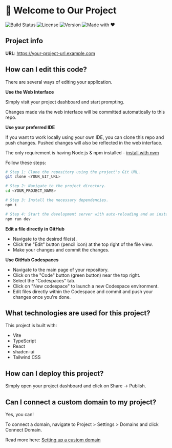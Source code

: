 # 🚀 Welcome to Our Project

![Build Status](https://img.shields.io/badge/build-passing-brightgreen)
![License](https://img.shields.io/badge/license-MIT-blue)
![Version](https://img.shields.io/badge/version-1.0.0-yellow)
![Made with ❤️](https://img.shields.io/badge/made%20with-%E2%9D%A4%EF%B8%8F-red)

## Project info

**URL**: https://your-project-url.example.com

## How can I edit this code?

There are several ways of editing your application.

**Use the Web Interface**

Simply visit your project dashboard and start prompting.

Changes made via the web interface will be committed automatically to this repo.

**Use your preferred IDE**

If you want to work locally using your own IDE, you can clone this repo and push changes. Pushed changes will also be reflected in the web interface.

The only requirement is having Node.js & npm installed - [install with nvm](https://github.com/nvm-sh/nvm#installing-and-updating)

Follow these steps:

```sh
# Step 1: Clone the repository using the project's Git URL.
git clone <YOUR_GIT_URL>

# Step 2: Navigate to the project directory.
cd <YOUR_PROJECT_NAME>

# Step 3: Install the necessary dependencies.
npm i

# Step 4: Start the development server with auto-reloading and an instant preview.
npm run dev
```

**Edit a file directly in GitHub**

- Navigate to the desired file(s).
- Click the "Edit" button (pencil icon) at the top right of the file view.
- Make your changes and commit the changes.

**Use GitHub Codespaces**

- Navigate to the main page of your repository.
- Click on the "Code" button (green button) near the top right.
- Select the "Codespaces" tab.
- Click on "New codespace" to launch a new Codespace environment.
- Edit files directly within the Codespace and commit and push your changes once you're done.

## What technologies are used for this project?

This project is built with:

- Vite
- TypeScript
- React
- shadcn-ui
- Tailwind CSS

## How can I deploy this project?

Simply open your project dashboard and click on Share -> Publish.

## Can I connect a custom domain to my project?

Yes, you can!

To connect a domain, navigate to Project > Settings > Domains and click Connect Domain.

Read more here: [Setting up a custom domain](https://docs.example.com/tips-tricks/custom-domain#step-by-step-guide)

